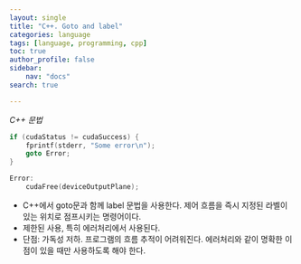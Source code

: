 ```yaml
---
layout: single
title: "C++. Goto and label"
categories: language
tags: [language, programming, cpp]
toc: true
author_profile: false
sidebar:
    nav: "docs"
search: true

---
```


*C++ 문법*


```cpp
if (cudaStatus != cudaSuccess) {
    fprintf(stderr, "Some error\n");
    goto Error;
}

Error:
    cudaFree(deviceOutputPlane);
```

- C++에서 goto문과 함께 label 문법을 사용한다. 제어 흐름을 즉시 지정된 라벨이 있는 위치로 점프시키는 명령어이다.
- 제한된 사용, 특히 에러처리에서 사용된다.
- 단점: 가독성 저하. 프로그램의 흐름 추적이 어려워진다. 에러처리와 같이 명확한 이점이 있을 때만 사용하도록 해야 한다.